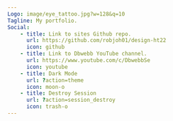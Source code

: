```yaml
---
Logo: image/eye_tattoo.jpg?w=128&q=10
Tagline: My portfolio.
Social:
    - title: Link to sites Github repo.
      url: https://github.com/robjoh01/design-ht22
      icon: github
    - title: Link to Dbwebb YouTube channel.
      url: https://www.youtube.com/c/DbwebbSe
      icon: youtube
    - title: Dark Mode
      url: ?action=theme
      icon: moon-o
    - title: Destroy Session
      url: ?action=session_destroy
      icon: trash-o
---
```

